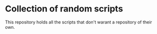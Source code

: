Collection of random scripts
============================

This repository holds all the scripts that don't warant a repository of their own.
